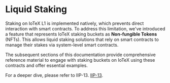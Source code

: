 # Liquid Staking

Staking on IoTeX L1 is implemented natively, which prevents direct interaction with smart contracts. To address this limitation, we've introduced a feature that represents IoTeX staking buckets as **Non-fungible Tokens** (NFTs). This allows liquid staking solutions that rely on smart contracts to manage their stakes via system-level smart contracts.

The subsequent sections of this documentation provide comprehensive reference material to engage with staking buckets on IoTeX using these contracts and offer essential examples.

For a deeper dive, please refer to IIP-13. [IIP-13](https://github.com/iotexproject/iips/blob/master/iip-13.md).
